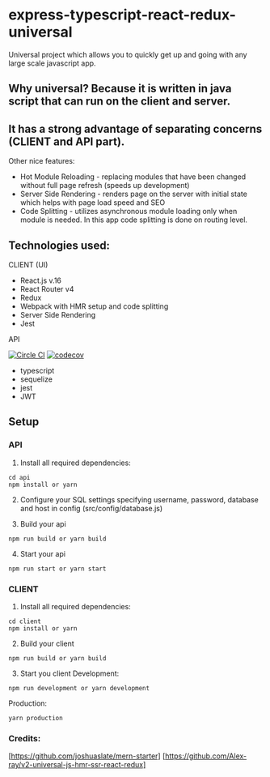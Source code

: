 # express-typescript-react-redux-universal
Universal project which allows you to quickly get up and going with any large scale javascript app.

## Why universal? Because it is written in java script that can run on the client and server.

## It has a strong advantage of separating concerns (CLIENT and API part).

Other nice features:
- Hot Module Reloading - replacing modules that have been changed without full page refresh (speeds up development)
- Server Side Rendering - renders page on the server with initial state which helps with page load speed and SEO
- Code Splitting - utilizes asynchronous module loading only when module is needed. In this app code splitting is done on routing level.

## Technologies used:

CLIENT (UI)
- React.js v.16
- React Router v4
- Redux 
- Webpack with HMR setup and code splitting
- Server Side Rendering 
- Jest

API

[![Circle CI](https://circleci.com/gh/mariocoski/express-typescript-react-redux-universal/tree/master.svg?style=shield&circle-token=88e32946d9aeadd3a9aacb7871a857355da29cb6)](https://circleci.com/gh/mariocoski/express-typescript-react-redux-universal/tree/master)
[![codecov](https://codecov.io/gh/mariocoski/express-typescript-react-redux-universal/branch/master/graph/badge.svg)](https://codecov.io/gh/mariocoski/express-typescript-react-redux-universal)

- typescript
- sequelize
- jest 
- JWT

## Setup

### API
1. Install all required dependencies:
```
cd api
npm install or yarn 
```
2. Configure your SQL settings specifying username, password, database and host in config (src/config/database.js)

3. Build your api
```
npm run build or yarn build
```
4. Start your api
```
npm run start or yarn start
```

### CLIENT
1. Install all required dependencies:
```
cd client
npm install or yarn 
```
2. Build your client
```
npm run build or yarn build
```
3. Start you client
Development:
```
npm run development or yarn development
```
Production:
```
yarn production
```

### Credits:
[https://github.com/joshuaslate/mern-starter]
[https://github.com/Alex-ray/v2-universal-js-hmr-ssr-react-redux]
